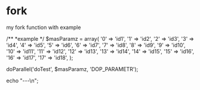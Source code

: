 # fork
my fork function with example

/**
*example
*/
$masParamz = array(
	'0' => 'id1',
	'1' => 'id2',
	'2' => 'id3',
	'3' => 'id4',
	'4' => 'id5',
	'5' => 'id6',
	'6' => 'id7',
	'7' => 'id8',
	'8' => 'id9',
	'9' => 'id10',
	'10' => 'id11',
	'11' => 'id12',
	'12' => 'id13',
	'13' => 'id14',
	'14' => 'id15',
	'15' => 'id16',
	'16' => 'id17',
	'17' => 'id18',
);

doParallel('doTest', $masParamz, 'DOP_PARAMETR');

echo "---\n";
